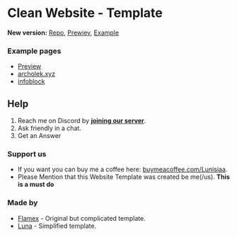 # Clean Website - Template
**New version:** [Repo](https://github.com/Luna-devv/Modern-Website), [Prewiev](https://luna-devv.github.io/Modern-Website/), [Example](https://l.xyna.space)

### Example pages
- [Preview](https://luna-devv.github.io/Clean-Website/)
- [archolek.xyz](https://www.archolek.xyz/)
- [infoblock](148.251.92.133)

## Help
1. Reach me on Discord by **[joining our server](https://xyna.space/support)**.
2. Ask friendly in a chat.
3. Get an Answer

### Support us
- If you want you can buy me a coffee here: [buymeacoffee.com/Lunisiaa](https://buymeacoffee.com/Lunisiaa).
- Please Mention that this Website Template was created be me(/us). **This is a must do**

### Made by
- [Flamex](https://github.com/Flamexdev) - Original but complicated template. <br>
- [Luna](https://github.com/Luna-devv) - Simplified template. <br>
